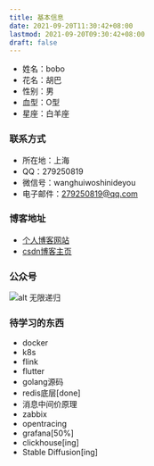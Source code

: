 ```yaml
---
title: 基本信息
date: 2021-09-20T11:30:42+08:00
lastmod: 2021-09-20T09:30:42+08:00
draft: false
---
```



<!--more-->

- 姓名：bobo
- 花名：胡巴
- 性别：男
- 血型：O型
- 星座：白羊座

### 联系方式

- 所在地：上海
- QQ：279250819
- 微信号：wanghuiwoshinideyou
- 电子邮件：279250819@qq.com

### 博客地址

- [个人博客网站](https://www.boboidea.com/)
- [csdn博客主页](http://blog.csdn.net/qin_jian_bo)

### 公众号

![alt 无限递归](https://blog-boboidea.oss-cn-hangzhou.aliyuncs.com/article/img/gongzhonghao.jpeg "无限递归")

### 待学习的东西

- docker
- k8s
- flink
- flutter
- golang源码
- redis底层[done]
- 消息中间价原理
- zabbix
- opentracing
- grafana[50%]
- clickhouse[ing]
- Stable Diffusion[ing]
